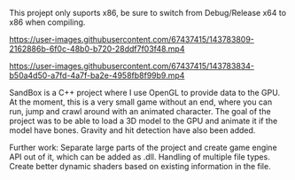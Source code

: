 This projept only suports x86, be sure to switch from Debug/Release x64 to x86 when compiling.


https://user-images.githubusercontent.com/67437415/143783809-2162886b-6f0c-48b0-b720-28ddf7f03f48.mp4


https://user-images.githubusercontent.com/67437415/143783834-b50a4d50-a7fd-4a7f-ba2e-4958fb8f99b9.mp4


SandBox is a C++ project where I use OpenGL to provide data to the GPU. At the moment, this is a very small
game without an end, where you can run, jump and crawl around with an animated character. The goal of the
project was to be able to load a 3D model to the GPU and animate it if the model have bones. Gravity and hit
detection have also been added.

Further work: Separate large parts of the project and create game engine API out of it, which can be added as
.dll. Handling of multiple file types. Create better dynamic shaders based on existing information in the file.

